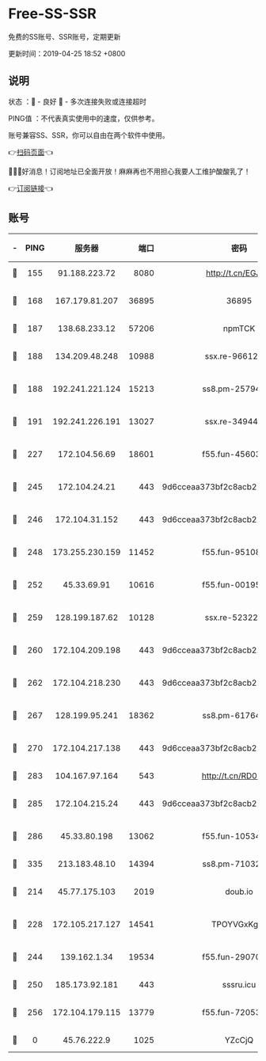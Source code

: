 # Free-SS-SSR

免费的SS账号、SSR账号，定期更新

更新时间：2019-04-25 18:52 +0800

## 说明

状态     ：🙂 - 良好 🙁 - 多次连接失败或连接超时

PING值   ：不代表真实使用中的速度，仅供参考。

账号兼容SS、SSR，你可以自由在两个软件中使用。

👉[扫码页面](https://liesauer.github.io/Free-SS-SSR/)👈

🎉🎉🎉好消息！订阅地址已全面开放！麻麻再也不用担心我要人工维护酸酸乳了！

👉[订阅链接](https://www.liesauer.net/yogurt/subscribe?ACCESS_TOKEN=DAYxR3mMaZAsaqUb)👈

## 账号

|-|PING|服务器|端口|密码|加密方式|区域|
|:----:|:----:|:-----:|-----:|:----:|:----:|:----:|
|🙂|155|91.188.223.72|8080|http://t.cn/EGJIyrl|rc4-md5|RU|
|🙂|168|167.179.81.207|36895|36895|aes-256-cfb|JP|
|🙂|187|138.68.233.12|57206|npmTCK|rc4-md5|US|
|🙂|188|134.209.48.248|10988|ssx.re-96612266|aes-256-cfb|US|
|🙂|188|192.241.221.124|15213|ss8.pm-25794804|aes-256-cfb|US|
|🙂|191|192.241.226.191|13027|ssx.re-34944124|aes-256-cfb|US|
|🙂|227|172.104.56.69|18601|f55.fun-45603382|aes-256-cfb|SG|
|🙂|245|172.104.24.21|443|9d6cceaa373bf2c8acb22e60b6a58be6|aes-256-cfb|US|
|🙂|246|172.104.31.152|443|9d6cceaa373bf2c8acb22e60b6a58be6|aes-256-cfb|US|
|🙂|248|173.255.230.159|11452|f55.fun-95108879|aes-256-cfb|US|
|🙂|252|45.33.69.91|10616|f55.fun-00195736|aes-256-cfb|US|
|🙂|259|128.199.187.62|10128|ssx.re-52322038|aes-256-cfb|SG|
|🙂|260|172.104.209.198|443|9d6cceaa373bf2c8acb22e60b6a58be6|aes-256-cfb|US|
|🙂|262|172.104.218.230|443|9d6cceaa373bf2c8acb22e60b6a58be6|aes-256-cfb|US|
|🙂|267|128.199.95.241|18362|ss8.pm-61764632|aes-256-cfb|SG|
|🙂|270|172.104.217.138|443|9d6cceaa373bf2c8acb22e60b6a58be6|aes-256-cfb|US|
|🙂|283|104.167.97.164|543|http://t.cn/RD0D7sx|rc4-md5|CA|
|🙂|285|172.104.215.24|443|9d6cceaa373bf2c8acb22e60b6a58be6|aes-256-cfb|US|
|🙂|286|45.33.80.198|13062|f55.fun-10534889|aes-256-cfb|US|
|🙂|335|213.183.48.10|14394|ss8.pm-71032456|rc4-md5|RU|
|🙂|214|45.77.175.103|2019|doub.io|aes-128-ctr|SG|
|🙂|228|172.105.217.127|14541|TPOYVGxKglpi|aes-256-cfb|JP|
|🙂|244|139.162.1.34|19534|f55.fun-29070287|aes-256-cfb|SG|
|🙂|250|185.173.92.181|443|sssru.icu|rc4-md5|RU|
|🙂|256|172.104.179.115|13779|f55.fun-72053902|aes-256-cfb|SG|
|🙁|0|45.76.222.9|1025|YZcCjQ|rc4-md5|JP|
